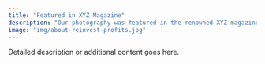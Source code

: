 ```yaml
---
title: "Featured in XYZ Magazine"
description: "Our photography was featured in the renowned XYZ magazine, showcasing the vibrant wildlife of the Sahara."
image: "img/about-reinvest-profits.jpg"
---
```


Detailed description or additional content goes here.
